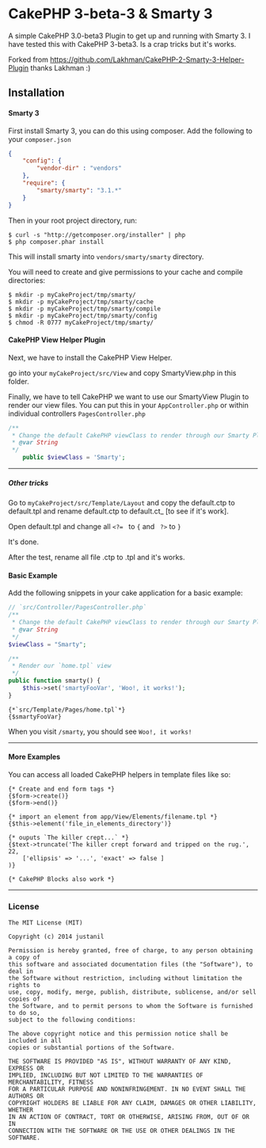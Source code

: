 CakePHP 3-beta-3 & Smarty 3
================

A simple CakePHP 3.0-beta3 Plugin to get up and running with Smarty 3.
I have tested this with CakePHP 3-beta3.
Is a crap tricks but it's works.

Forked from https://github.com/Lakhman/CakePHP-2-Smarty-3-Helper-Plugin 
thanks Lakhman :)


## Installation

#### Smarty 3
First install Smarty 3, you can do this using composer.
Add the following to your `composer.json`

```json
{
	"config": {
		"vendor-dir" : "vendors"
	},
	"require": {
		"smarty/smarty": "3.1.*"
	}
}
```

Then in your root project directory, run:

    $ curl -s "http://getcomposer.org/installer" | php
	$ php composer.phar install

This will install smarty into `vendors/smarty/smarty` directory.

You will need to create and give permissions to your cache and compile directories:

```
$ mkdir -p myCakeProject/tmp/smarty/
$ mkdir -p myCakeProject/tmp/smarty/cache
$ mkdir -p myCakeProject/tmp/smarty/compile
$ mkdir -p myCakeProject/tmp/smarty/config
$ chmod -R 0777 myCakeProject/tmp/smarty/
```

#### CakePHP View Helper Plugin

Next, we have to install the CakePHP View Helper.

go into your `myCakeProject/src/View` and copy SmartyView.php in this folder.

Finally, we have to tell CakePHP we want to use our SmartyView Plugin to render our view files.
You can put this in your `AppController.php` or within individual controllers `PagesController.php`

```php
/**
 * Change the default CakePHP viewClass to render through our Smarty Plugin
 * @var String
 */
	public $viewClass = 'Smarty';
```
---
##### Other tricks

Go to `myCakeProject/src/Template/Layout` and copy the default.ctp to default.tpl and rename default.ctp to default.ct_ [to see if it's work]. 

Open default.tpl and change all `<?= ` to `{` and ` ?>` to `}`

It's done.

After the test, rename all file .ctp to .tpl and it's works.

#### Basic Example

Add the following snippets in your cake application for a basic example:


```php
// `src/Controller/PagesController.php`
/**
 * Change the default CakePHP viewClass to render through our Smarty Plugin
 * @var String
 */
$viewClass = "Smarty";

/**
 * Render our `home.tpl` view
 */
public function smarty() {
	$this->set('smartyFooVar', 'Woo!, it works!');
}
```

```smarty
{*`src/Template/Pages/home.tpl`*}
{$smartyFooVar}
```

When you visit `/smarty`, you should see `Woo!, it works!`

---

#### More Examples

You can access all loaded CakePHP helpers in template files like so:

```smarty
{* Create and end form tags *}
{$form->create()}
{$form->end()}

{* import an element from app/View/Elements/filename.tpl *}
{$this->element('file_in_elements_directory')}

{* ouputs `The killer crept...` *}
{$text->truncate('The killer crept forward and tripped on the rug.', 22,
    ['ellipsis' => '...', 'exact' => false ]
)}

{* CakePHP Blocks also work *}
```

---

### License

	The MIT License (MIT)

	Copyright (c) 2014 justanil

	Permission is hereby granted, free of charge, to any person obtaining a copy of
	this software and associated documentation files (the "Software"), to deal in
	the Software without restriction, including without limitation the rights to
	use, copy, modify, merge, publish, distribute, sublicense, and/or sell copies of
	the Software, and to permit persons to whom the Software is furnished to do so,
	subject to the following conditions:

	The above copyright notice and this permission notice shall be included in all
	copies or substantial portions of the Software.

	THE SOFTWARE IS PROVIDED "AS IS", WITHOUT WARRANTY OF ANY KIND, EXPRESS OR
	IMPLIED, INCLUDING BUT NOT LIMITED TO THE WARRANTIES OF MERCHANTABILITY, FITNESS
	FOR A PARTICULAR PURPOSE AND NONINFRINGEMENT. IN NO EVENT SHALL THE AUTHORS OR
	COPYRIGHT HOLDERS BE LIABLE FOR ANY CLAIM, DAMAGES OR OTHER LIABILITY, WHETHER
	IN AN ACTION OF CONTRACT, TORT OR OTHERWISE, ARISING FROM, OUT OF OR IN
	CONNECTION WITH THE SOFTWARE OR THE USE OR OTHER DEALINGS IN THE SOFTWARE.

